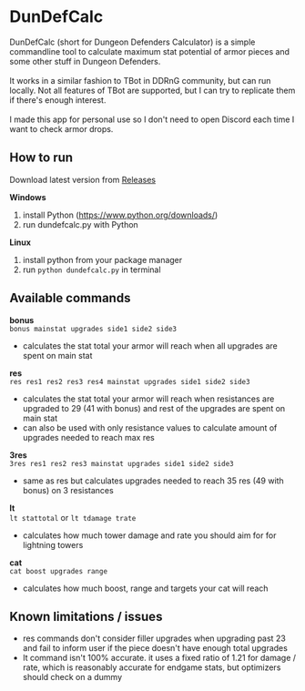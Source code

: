 # DunDefCalc

DunDefCalc (short for Dungeon Defenders Calculator) is a simple commandline tool to calculate maximum stat potential of armor pieces and some other stuff in Dungeon Defenders.<br>
<br>
It works in a similar fashion to TBot in DDRnG community, but can run locally. Not all features of TBot are supported, but I can try to replicate them if there's enough interest.<br>
<br>
I made this app for personal use so I don't need to open Discord each time I want to check armor drops.<br>

## How to run

Download latest version from [Releases](https://github.com/guanab/dundefcalc/releases)

**Windows**
1. install Python (https://www.python.org/downloads/)
2. run dundefcalc.py with Python

**Linux**
1. install python from your package manager
2. run `python dundefcalc.py` in terminal

## Available commands

**bonus**<br>
`bonus mainstat upgrades side1 side2 side3`<br>
- calculates the stat total your armor will reach when all upgrades are spent on main stat<br>

**res**<br>
`res res1 res2 res3 res4 mainstat upgrades side1 side2 side3`<br>
- calculates the stat total your armor will reach when resistances are upgraded to 29 (41 with bonus) and rest of the upgrades are spent on main stat
- can also be used with only resistance values to calculate amount of upgrades needed to reach max res<br>

**3res**<br>
`3res res1 res2 res3 mainstat upgrades side1 side2 side3`<br>
- same as res but calculates upgrades needed to reach 35 res (49 with bonus) on 3 resistances<br>

**lt**<br>
`lt stattotal` or `lt tdamage trate`<br>
- calculates how much tower damage and rate you should aim for for lightning towers<br>

**cat**<br>
`cat boost upgrades range`<br>
- calculates how much boost, range and targets your cat will reach<br>

## Known limitations / issues
- res commands don't consider filler upgrades when upgrading past 23 and fail to inform user if the piece doesn't have enough total upgrades
- lt command isn't 100% accurate. it uses a fixed ratio of 1.21 for damage / rate, which is reasonably accurate for endgame stats, but optimizers should check on a dummy
